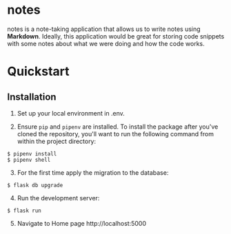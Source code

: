 
notes
========

notes is a note-taking application that allows us to write notes using **Markdown**. Ideally, this application would be great for storing code snippets with some notes about what we were doing and how the code works.

# Quickstart

## Installation


1. Set up your local environment in .env.

2. Ensure `pip` and `pipenv` are installed. To install the package after you've cloned the repository, you'll want to run the following command from within the project directory:

```
$ pipenv install
$ pipenv shell
```

3. For the first time apply the migration to the database:

```
$ flask db upgrade
```

4. Run the development server:

```
$ flask run
```

5. Navigate to Home page http://localhost:5000
